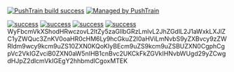 [![PushTrain build success](https://img.shields.io/badge/build-success-green.svg)](https://api.github.com/repos/sedevops/drone-test) [![Managed by PushTrain](https://img.shields.io/badge/managed_by-PushTrain-purple.svg)](https://swiftengine.io)

[![success](https://img.shields.io/badge/build-success-green.svg)](https://api.github.com/repos/sedevops/drone-test) [![success](https://img.shields.io/badge/build-success-green.svg)](https://api.github.com/repos/sedevops/drone-test) [![success](https://img.shields.io/badge/build-success-green.svg)](https://api.github.com/repos/sedevops/drone-test) [![success](https://img.shields.io/badge/build-success-green.svg)](https://api.github.com/repos/sedevops/drone-test) WyFbcmVkXShodHRwczovL2ltZy5zaGllbGRzLmlvL2JhZGdlL2J1aWxkLXJlZC1yZWQuc3ZnKV0oaHR0cHM6Ly9hcGkuZ2l0aHViLmNvbS9yZXBvcy9zZWRldm9wcy9kcm9uZS10ZXN0KQoKIyBEcm9uZS9kcm9uZSBUZXN0CgphCgpVc2VkIGZvciB0ZXN0aW5nIHB1cnBvc2UKCkFkZGVkIHNvbWUgd29yZCwgdHJpZ2dlcmVkIGEgY2hhbmdlCgoxMTEK
